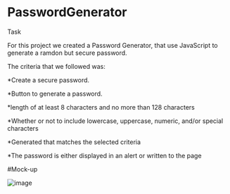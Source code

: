 # PasswordGenerator

Task

For this project we created a Password Generator, that use JavaScript to generate a ramdon but secure password.

The criteria that we followed was:

*Create a secure password.

*Button to generate a password. 

*length of at least 8 characters and no more than 128 characters

*Whether or not to include lowercase, uppercase, numeric, and/or special characters

*Generated that matches the selected criteria

*The password is either displayed in an alert or written to the page

#Mock-up

![image](https://user-images.githubusercontent.com/111590453/193464969-cca94376-5591-4c9c-a815-059271db0a90.png)
